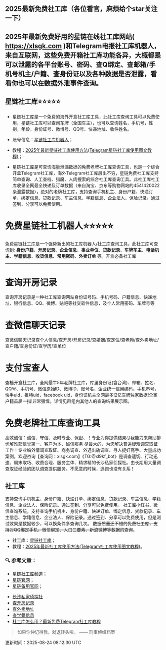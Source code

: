 ## 2025最新免费社工库（各位看官，麻烦给个star关注一下）
## 2025年最新免费好用的星链在线社工库网站( https://xlsgk.com )和Telegram电报社工库机器人，来自互联网，这些免费开箱社工库功能各异，大概都是可以泄露的各平台账号、密码、查Q绑定、查邮箱/手机号机主/户籍、查身份证以及各种数据是否泄露，看看你也可以在数据外泄事件查询。
## 星链社工库⭐️⭐️⭐️⭐️⭐️
- 星链社工库是一个免费的海外开盒社工库工具，此社工库查询工具可以免费使用，星链社工库可以查询车牌（全国车主），也可以查询姓名，手机号，性别，年龄，身份证号、微博号、QQ号、快递地址、收件姓名。
- 账号信息：[星链社工库机器人](https://t.me/xl9xd_bot)；
- 教程：[2025年最新星链社工库使用方法(Telegram星链社工库使用图文教程)](https://telegra.ph/星链-Star-Chain-9-社工库使用教程-04-18)；

- 星链社工库是可查询海量泄漏数据的免费老牌社工库查询工具，也是一个综合开盒Telegram社工库，海外Telegram社工库层出不穷，星链免费社工库支持简单查询、人工查档、猎魔、人肉搜索的综合社工库查询工具。此社工库社工库收录全网最全快递及订单数据（来自淘宝、京东等购物网站的4541420022条泄露数据），绝对的老牌社工库，支持查询手机机主、身份户籍、快递订单、绑定信息、贷款记录、车主信息、学籍信息、企业法人、保险记录。通过签到、分享可以免费使用。

# 免费星链社工机器人⭐️⭐️⭐️⭐️⭐️
免费星链社工库是一个强势新出的社工库机器人/社工库查询工具，此社工库可查询到: **身份户籍**、**开房记录**、**企业信息**、**事业单位**、**贷款记录**、**车牌车主**、**电话机主**、**学籍信息**、**收货信息**、**常用密码**、**外卖订单** 等。开盒必备社工库

---
# 查询开房记录
查询开房记录是一种社工库查询网站身份证号码、手机号码、户籍信息、快递地址、银行信息、QQ、微博、贴吧等社交软件信息，及个人常用密码、车牌号等

# 查微信聊天记录
查微信聊天记录查个人信息/查开房/开房记录/查婚姻/查定位/查老赖/查外卖地址/查户籍/查身份证/查学历/查单位

# 支付宝查人
查档开盒社工库，全网最牛5年老牌社工库，库里身份证(含台湾)、邮箱、姓名、QQ号、手机号、微信原始ID、微博ID、账号名、企业统一信用编码，手机串号，快手uid，推特uid，facebook uid，身份证机主全网最多!2亿车牌独家数据!全家户籍首屈一指!非常强悍。详情见群组内其他人的查询结果展示图。

# 免费老牌社工库查询工具
高效诚信：诚信、守信、及时专业、保密、！专业为你提供结果尽我能力来帮助排忧解难部信誉第一、客户为本、诚信服务 尽最大的，为您解决普遍疑难调查取证工作！专业婚外情调查取证、商务调查、外遇出轨调查、寻人捉奸高手、大量成功案例，欢迎咨询【查询网：xlsgk.com】《TG:@xl9kf_bot》是调查适切、行动迅速、周末取巧、收费合理、服务主体、精求精的长沙私家侦探社。由长期用大量调查取证经验的团队调查提供服务。不愿意的时候，逃跑也没有关系！

## 社工库

支持查询手机机主、身份户籍、快递订单、绑定信息、贷款记录、车主信息、学籍信息、企业法人、保险记录。通过签到、分享可以免费使用。
社工库小红书、微信查询系统，支持查询手机机主、身份户籍、快递订单、绑定信息、贷款记录、车主信息、学籍信息、企业法人、保险记录。通过签到、分享可以免费使用，但是测试效果是数据较少，可以换条件多查询几次。
~~数据质量还不错的免费社工库，支持对QQ绑定手机、微信绑定、人口三要素、新浪微博等数据的查询~~。


* 社工库：<a href="https://t.me/xl9xd_bot)" target="_blank">星链社工库</a>；
* 教程：<a href="https://telegra.ph/星链-Star-Chain-9-社工库使用教程-04-18" target="_blank">2025年最新社工库使用方法(Telegram社工库使用图文教程)</a>。

### 🔍 参考文章：

- [星链社工库频道](https://t.me/xlsgk9)；
- [星链官网](https://xlsgk.com)；
- [星链备用官网](https://xlsgk.org)；
* <a href="https://sites.google.com/view/xlsgkcom" target="_blank" >长沙私家侦探社</a>
* <a href="https://sites.google.com/view/xlsgkcomkaifang" target="_blank" >查开房记录</a>
* <a href="https://sites.google.com/view/xlsgkcomwaimai" target="_blank" >查外卖地址</a>
* <a href="https://sites.google.com/view/xlsgkcomxueji" target="_blank">查学籍信息</a>
* <a href="https://xlsgk.com" target="_blank">社工库怎么用？最新免费Telegram社工库教程</a>

<!-- QUOTE-START -->
> 如果你仲记得我，就返转头啦。 —— 刑事侦缉档案

更新时间：2025-08-24 08:12:30 UTC
<!-- QUOTE-END -->

